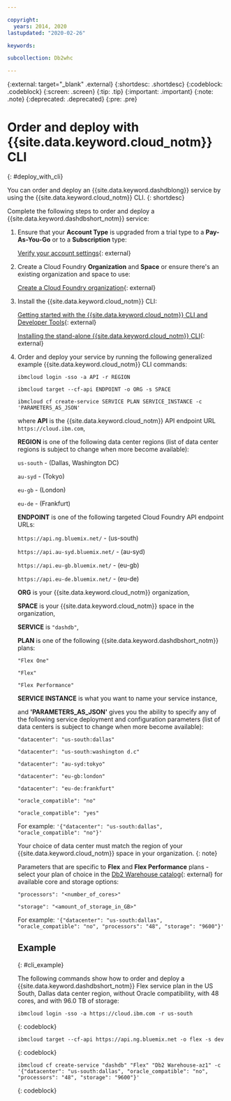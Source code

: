 ```yaml
---

copyright:
  years: 2014, 2020
lastupdated: "2020-02-26"

keywords:

subcollection: Db2whc

---
```


<!-- Attribute definitions --> 
{:external: target="_blank" .external}
{:shortdesc: .shortdesc}
{:codeblock: .codeblock}
{:screen: .screen}
{:tip: .tip}
{:important: .important}
{:note: .note}
{:deprecated: .deprecated}
{:pre: .pre}

# Order and deploy with {{site.data.keyword.cloud_notm}} CLI
{: #deploy_with_cli}

You can order and deploy an {{site.data.keyword.dashdblong}} service by using the {{site.data.keyword.cloud_notm}} CLI.
{: shortdesc}

Complete the following steps to order and deploy a {{site.data.keyword.dashdbshort_notm}} service:

1. Ensure that your **Account Type** is upgraded from a trial type to a **Pay-As-You-Go** or to a **Subscription** type:

   [Verify your account settings](https://cloud.ibm.com/account/settings){: external}

2. Create a Cloud Foundry **Organization** and **Space** or ensure there's an existing organization and space to use:

   [Create a Cloud Foundry organization](https://cloud.ibm.com/account/cloud-foundry){: external}

3. Install the {{site.data.keyword.cloud_notm}} CLI:

   [Getting started with the {{site.data.keyword.cloud_notm}} CLI and Developer Tools](/docs/cli?topic=cloud-cli-getting-started){: external}

   [Installing the stand-alone {{site.data.keyword.cloud_notm}} CLI](/docs/cli?topic=cloud-cli-install-ibmcloud-cli){: external}

4. Order and deploy your service by running the following generalized example {{site.data.keyword.cloud_notm}} CLI commands:

   ```
   ibmcloud login -sso -a API -r REGION
   ```

   ```
   ibmcloud target --cf-api ENDPOINT -o ORG -s SPACE
   ```

   ```
   ibmcloud cf create-service SERVICE PLAN SERVICE_INSTANCE -c 'PARAMETERS_AS_JSON'
   ```

   where **API** is the {{site.data.keyword.cloud_notm}} API endpoint URL `https://cloud.ibm.com`, 
   
   **REGION** is one of the following data center regions (list of data center regions is subject to change when more become available):

   `us-south` - (Dallas, Washington DC)

   `au-syd` - (Tokyo)

   `eu-gb` - (London)

   `eu-de` - (Frankfurt)

   **ENDPOINT** is one of the following targeted Cloud Foundry API endpoint URLs:

   `https://api.ng.bluemix.net/` - (us-south)

   `https://api.au-syd.bluemix.net/` - (au-syd)

   `https://api.eu-gb.bluemix.net/` - (eu-gb)

   `https://api.eu-de.bluemix.net/` - (eu-de)
   
   **ORG** is your {{site.data.keyword.cloud_notm}} organization,
   
   **SPACE** is your {{site.data.keyword.cloud_notm}} space in the organization,
   
   **SERVICE** is `"dashdb"`,
   
   **PLAN** is one of the following {{site.data.keyword.dashdbshort_notm}} plans:

   `"Flex One"`

   `"Flex"`

   `"Flex Performance"`

   **SERVICE INSTANCE** is what you want to name your service instance,
   
   and **'PARAMETERS_AS_JSON'** gives you the ability to specify any of the following service deployment and configuration parameters (list of data centers is subject to change when more become available):

   `"datacenter": "us-south:dallas"`

   `"datacenter": "us-south:washington d.c"`

   `"datacenter": "au-syd:tokyo"`

   `"datacenter": "eu-gb:london"`

   `"datacenter": "eu-de:frankfurt"`
   
   `"oracle_compatible": "no"`

   `"oracle_compatible": "yes"`

   For example: `'{"datacenter": "us-south:dallas", "oracle_compatible": "no"}'`
   
   Your choice of data center must match the region of your {{site.data.keyword.cloud_notm}} space in your organization.
   {: note}

   Parameters that are specific to **Flex** and **Flex Performance** plans - select your plan of choice in the [Db2 Warehouse catalog](https://cloud.ibm.com/catalog/services/db2-warehouse){: external} for available core and storage options:

   `"processors": "<number_of_cores>"`
   
   `"storage": "<amount_of_storage_in_GB>"`

   For example: `'{"datacenter": "us-south:dallas", "oracle_compatible": "no", "processors": "48", "storage": "9600"}'`

   ## Example
   {: #cli_example}

   The following commands show how to order and deploy a {{site.data.keyword.dashdbshort_notm}} Flex service plan in the US South, Dallas data center region, without Oracle compatibility, with 48 cores, and with 96.0 TB of storage:

   ```
   ibmcloud login -sso -a https://cloud.ibm.com -r us-south
   ```
   {: codeblock}

   ```
   ibmcloud target --cf-api https://api.ng.bluemix.net -o flex -s dev
   ```
   {: codeblock}

   ```
   ibmcloud cf create-service "dashdb" "Flex" "Db2 Warehouse-az1" -c '{"datacenter": "us-south:dallas", "oracle_compatible": "no", "processors": "48", "storage": "9600"}'
   ```
   {: codeblock}



